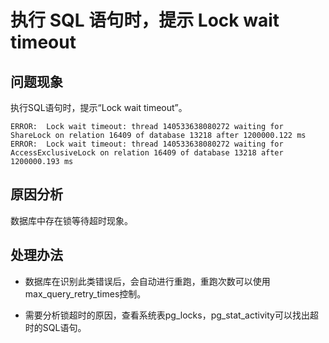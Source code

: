 # 执行 SQL 语句时，提示 Lock wait timeout<a name="ZH-CN_TOPIC_0291615101"></a>

## 问题现象<a name="section158125414577"></a>

执行SQL语句时，提示“Lock wait timeout”。

```
ERROR:  Lock wait timeout: thread 140533638080272 waiting for ShareLock on relation 16409 of database 13218 after 1200000.122 ms ERROR:  Lock wait timeout: thread 140533638080272 waiting for AccessExclusiveLock on relation 16409 of database 13218 after 1200000.193 ms
```

## 原因分析<a name="section7762348125715"></a>

数据库中存在锁等待超时现象。

## 处理办法<a name="section72471253195718"></a>

-   数据库在识别此类错误后，会自动进行重跑，重跑次数可以使用max\_query\_retry\_times控制。

-   需要分析锁超时的原因，查看系统表pg\_locks，pg\_stat\_activity可以找出超时的SQL语句。


